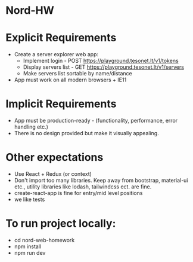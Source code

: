 # Nord-HW
# Explicit Requirements
- Create a server explorer web app:
    * Implement login - POST
    https://playground.tesonet.lt/v1/tokens
    * Display servers list - GET https://playground.tesonet.lt/v1/servers
    * Make servers list sortable by name/distance
- App must work on all modern browsers + IE11

# Implicit Requirements
- App must be production-ready - (functionality, performance, error handling etc.)
- There is no design provided but make it visually appealing.

# Other expectations
- Use React + Redux (or context)
- Don't import too many libraries. Keep away from bootstrap, material-ui etc., utility libraries like lodash, tailwindcss ect. are fine.
- create-react-app is fine for entry/mid level positions
- we like tests

# To run project locally:
- cd nord-web-homework
- npm install
- npm run dev
